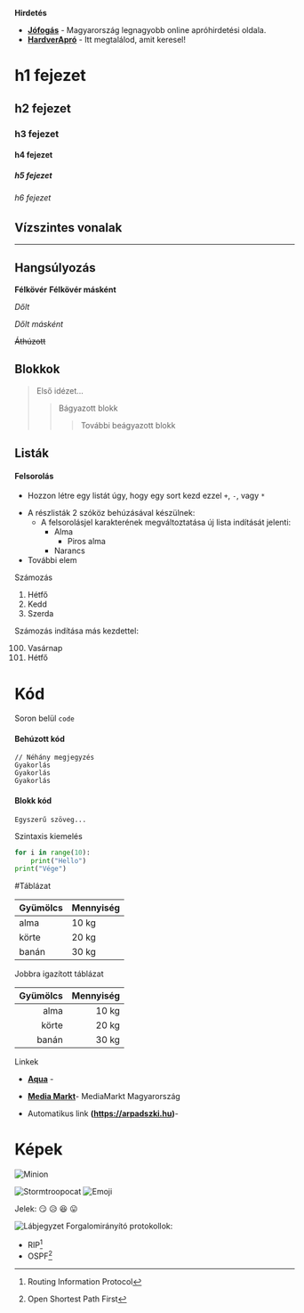 __Hirdetés__

- __[Jófogás](https://jofogas.hu/)__ - Magyarország legnagyobb online apróhirdetési oldala.
- __[HardverApró](https://harverapro.hu/)__ - Itt megtalálod, amit keresel!


# h1 fejezet
## h2 fejezet
### h3 fejezet
#### h4 fejezet
##### h5 fejezet
###### h6 fejezet


## Vízszintes vonalak

----------


## Hangsúlyozás

**Félkövér**
__Félkövér másként__

*Dőlt*

_Dőlt másként_

~~Áthúzott~~


## Blokkok


> Első idézet...
>> Bágyazott blokk
>>> További beágyazott blokk


## Listák

#### Felsorolás

+ Hozzon létre egy listát úgy, hogy egy sort kezd ezzel `+`, `-`, vagy `*`
- A részlisták 2 szóköz behúzásával készülnek:
   - A felsorolásjel karakterének megváltoztatása új lista indítását jelenti:
       - Alma
           - Piros alma
        - Narancs
- További elem

Számozás

1. Hétfő
2. Kedd
3. Szerda



Számozás indítása más kezdettel:

100. Vasárnap
101. Hétfő


# Kód

Soron belül `code`

#### Behúzott kód

```
// Néhány megjegyzés
Gyakorlás
Gyakorlás
Gyakorlás
```

#### Blokk kód

```
Egyszerű szöveg...
```

Szintaxis kiemelés

```python
for i in range(10):
    print("Hello")
print("Vége")
```

#Táblázat

|Gyümölcs | Mennyiség |
|---------|-----------|
|alma     | 10 kg     |
|körte    | 20 kg     |
|banán    |30 kg      |


Jobbra igazított táblázat

|Gyümölcs | Mennyiség |
|---------:|-----------:|
|alma     | 10 kg     |
|körte    | 20 kg     |
|banán    |30 kg      |



Linkek

- __[Aqua](http://aqua.hu)__ -

- __[Media Markt](http://mediamarkt.hu/)__- MediaMarkt Magyarország

- Automatikus link __(https://arpadszki.hu)__-


# Képek

![Minion](https://octodex.github.com/images/minion.png)

![Stormtroopocat](https://octodex.github.com/images/stormtroopocat.jpg "The Stormtroopocat")
![Emoji](https://github.com/markdown-it/markdown-it-emoji)

Jelek: :smirk: :disappointed_relieved: :satisfied: :stuck_out_tongue:


![Lábjegyzet](https://github.com/markdown-it/markdown-it-footnote)
Forgalomirányító protokollok:  
- RIP[^1]
- OSPF[^2]

[^1]:Routing Information Protocol

[^2]:Open Shortest Path First

